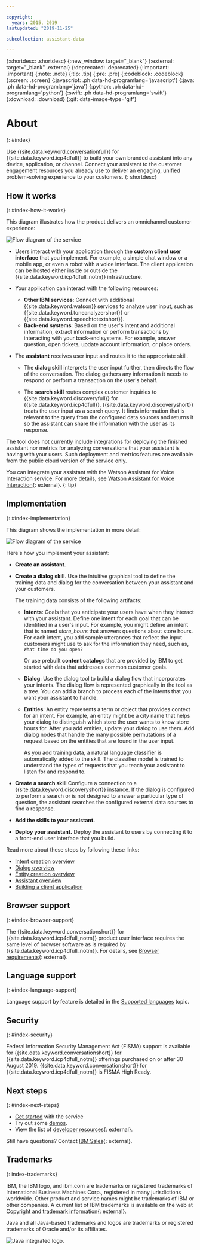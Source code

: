 ```yaml
---

copyright:
  years: 2015, 2019
lastupdated: "2019-11-25"

subcollection: assistant-data

---
```


{:shortdesc: .shortdesc}
{:new_window: target="_blank"}
{:external: target="_blank" .external}
{:deprecated: .deprecated}
{:important: .important}
{:note: .note}
{:tip: .tip}
{:pre: .pre}
{:codeblock: .codeblock}
{:screen: .screen}
{:javascript: .ph data-hd-programlang='javascript'}
{:java: .ph data-hd-programlang='java'}
{:python: .ph data-hd-programlang='python'}
{:swift: .ph data-hd-programlang='swift'}
{:download: .download}
{:gif: data-image-type='gif'}

# About
{: #index}

Use {{site.data.keyword.conversationfull}} for {{site.data.keyword.icp4dfull}} to build your own branded assistant into any device, application, or channel. Connect your assistant to the customer engagement resources you already use to deliver an engaging, unified problem-solving experience to your customers.
{: shortdesc}

## How it works
{: #index-how-it-works}

This diagram illustrates how the product delivers an omnichannel customer experience:

![Flow diagram of the service](images/simple-overview.png)

- Users interact with your application through the **custom client user interface** that you implement. For example, a simple chat window or a mobile app, or even a robot with a voice interface. The client application can be hosted either inside or outside the {{site.data.keyword.icp4dfull_notm}} infrastructure.

- Your application can interact with the following resources:

    - **Other IBM services**: Connect with additional {{site.data.keyword.watson}} services to analyze user input, such as {{site.data.keyword.toneanalyzershort}} or {{site.data.keyword.speechtotextshort}}.
    - **Back-end systems**: Based on the user's intent and additional information, extract information or perform transactions by interacting with your back-end systems. For example, answer question, open tickets, update account information, or place orders.

- The **assistant** receives user input and routes it to the appropriate skill.

  - The **dialog skill** interprets the user input further, then directs the flow of the conversation. The dialog gathers any information it needs to respond or perform a transaction on the user's behalf.

  - The **search skill** routes complex customer inquiries to {{site.data.keyword.discoveryfull}} for {{site.data.keyword.icp4dfull}}. {{site.data.keyword.discoveryshort}} treats the user input as a search query. It finds information that is relevant to the query from the configured data sources and returns it so the assistant can share the information with the user as its response.

The tool does not currently include integrations for deploying the finished assistant nor metrics for analyzing conversations that your assistant is having with your users. Such deployment and metrics features are available from the public cloud version of the service only.

You can integrate your assistant with the Watson Assistant for Voice Interaction service. For more details, see [Watson Assistant for Voice Interaction](https://www.ibm.com/support/knowledgecenter/SSQNUZ_2.5.0/svc-wavi/wavi-overview.html){: external}.
{: tip}

## Implementation
{: #index-implementation}

This diagram shows the implementation in more detail:

![Flow diagram of the service](images/cp4d-assistant-overview.png)

Here's how you implement your assistant:

- **Create an assistant**.

- **Create a dialog skill**. Use the intuitive graphical tool to define the training data and dialog for the conversation between your assistant and your customers.

  The training data consists of the following artifacts:

  - **Intents**: Goals that you anticipate your users have when they interact with your assistant. Define one intent for each goal that can be identified in a user's input. For example, you might define an intent that is named *store_hours* that answers questions about store hours. For each intent, you add sample utterances that reflect the input customers might use to ask for the information they need, such as, `What time do you open?`

    Or use prebuilt **content catalogs** that are provided by IBM to get started with data that addresses common customer goals.

  - **Dialog**: Use the dialog tool to build a dialog flow that incorporates your intents. The dialog flow is represented graphically in the tool as a tree. You can add a branch to process each of the intents that you want your assistant to handle.

  - **Entities**: An entity represents a term or object that provides context for an intent. For example, an entity might be a city name that helps your dialog to distinguish which store the user wants to know store hours for. After you add entities, update your dialog to use them. Add dialog nodes that handle the many possible permutations of a request based on the entities that are found in the user input.

    As you add training data, a natural language classifier is automatically added to the skill. The classifier model is trained to understand the types of requests that you teach your assistant to listen for and respond to.

- **Create a search skill** Configure a connection to a {{site.data.keyword.discoveryshort}} instance. If the dialog is configured to perform a search or is not designed to answer a particular type of question, the assistant searches the configured external data sources to find a response.

- **Add the skills to your assistant.**

- **Deploy your assistant.** Deploy the assistant to users by connecting it to a front-end user interface that you build.

Read more about these steps by following these links:

- [Intent creation overview](/docs/services/assistant-data?topic=assistant-data-intents#intents-described)
- [Dialog overview](/docs/services/assistant-data?topic=assistant-data-dialog-overview)
- [Entity creation overview](/docs/services/assistant-data?topic=assistant-data-entities#entities-described)
- [Assistant overview](/docs/services/assistant-data?topic=assistant-data-assistant-add)
- [Building a client application](/docs/services/assistant-data?topic=assistant-data-api-client)

## Browser support
{: #index-browser-support}

The {{site.data.keyword.conversationshort}} for {{site.data.keyword.icp4dfull_notm}} product user interface requires the same level of browser software as is required by {{site.data.keyword.icp4dfull_notm}}. For details, see [Browser requirements](https://www.ibm.com/support/knowledgecenter/SSQNUZ_2.5.0/cpd/plan/rhos-reqs.html#rhos-reqs__web){: external}.

## Language support
{: #index-language-support}

Language support by feature is detailed in the [Supported languages](/docs/services/assistant-data?topic=assistant-data-language-support) topic.

## Security
{: #index-security}

Federal Information Security Management Act (FISMA) support is available for {{site.data.keyword.conversationshort}} for {{site.data.keyword.icp4dfull_notm}} offerings purchased on or after 30 August 2019. {{site.data.keyword.conversationshort}} for {{site.data.keyword.icp4dfull_notm}} is FISMA High Ready.

## Next steps
{: #index-next-steps}

- [Get started](/docs/services/assistant-data?topic=assistant-data-getting-started) with the service
- Try out some [demos](/docs/services/assistant-data?topic=assistant-data-sample-apps).
- View the list of [developer resources](https://www.ibm.com/watson/developer-resources/){: external}.

Still have questions? Contact [IBM Sales](https://www-01.ibm.com/marketing/iwm/dre/signup?source=urx-20970){: external}.

## Trademarks
{: index-trademarks}

IBM, the IBM logo, and ibm.com are trademarks or registered trademarks of International Business Machines Corp., registered in many jurisdictions worldwide. Other product and service names might be trademarks of IBM or other companies. A current list of IBM trademarks is available on the web at [Copyright and trademark information](www.ibm.com/legal/copytrade.shtml){: external}.

Java and all Java-based trademarks and logos are trademarks or registered trademarks of Oracle and/or its affiliates.

![Java integrated logo.](images/Java_Compatible.png)